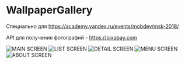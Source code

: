 # WallpaperGallery

Специально для <https://academy.yandex.ru/events/mobdev/msk-2018/>

API для получения фотографий - https://pixabay.com

![MAIN SCREEN](images/0.png?raw=true "MAIN SCREEN")
![LIST SCREEN](images/1.png?raw=true "LIST SCREEN")
![DETAIL SCREEN](images/2.png?raw=true "DETAIL SCREEN")
![MENU SCREEN](images/3.png?raw=true "MENU SCREEN")
![ABOUT SCREEN](images/4.png?raw=true "ABOUT SCREEN")


